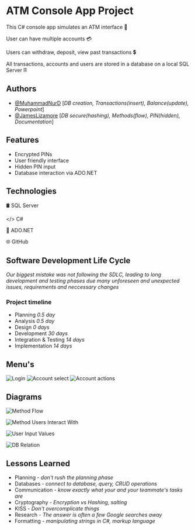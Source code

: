 
# ATM Console App Project

This C# console app simulates an ATM interface 🏧

User can have multiple accounts 💳

Users can withdraw, deposit, view past transactions 💲

All transactions, accounts and users are stored in a database on a local SQL Server 𝄜



## Authors

- [@MuhammadNurD](https://github.com/MuhammadNurD) [*DB creation, Transactions(insert), Balance(update), Powerpoint*]
- [@JamesLizamore](https://github.com/JamesLizamore) [*DB secure(hashing), Methods(flow), PIN(hidden), Documentation*]



## Features

- Encrypted PINs
- User friendly interface
- Hidden PIN input
- Database interaction via ADO.NET


## Technologies

🛢️ SQL Server

</> C# 

🔗 ADO.NET

🌐 GitHub

## Software Development Life Cycle

*Our biggest mistake was not following the SDLC, leading to long development and testing phases due many unforeseen and unexpected issues, requirements and neccessary changes*

### Project timeline ###
- Planning *0.5 day*
- Analysis *0.5 day*
- Design *0 days*
- Development *30 days*
- Integration & Testing *14 days*
- Implementation *14 days*

## Menu's

![Login](https://github.com/JamesLizamore/simpleBank/blob/master/Menu%20screenshots/User%20Login.png?raw=true)
![Account select](https://github.com/JamesLizamore/simpleBank/blob/master/Menu%20screenshots/Account%20Selection.png?raw=true)
![Account actions](https://github.com/JamesLizamore/simpleBank/blob/master/Menu%20screenshots/Account%20Functions%20Selection.png?raw=true)

## Diagrams

![Method Flow](https://github.com/JamesLizamore/simpleBank/blob/master/Diagram%20screenshots/Methods%20Flow.png?raw=true)

![Method Users Interact With](https://github.com/JamesLizamore/simpleBank/blob/master/Diagram%20screenshots/User%20Method%20interact.png?raw=true)

![User Input Values](https://github.com/JamesLizamore/simpleBank/blob/master/Diagram%20screenshots/User%20Inputs.png?raw=true)

![DB Relation](https://github.com/JamesLizamore/simpleBank/blob/master/Diagram%20screenshots/DB%20Relation.png?raw=true)

## Lessons Learned

- Planning - *don't rush the planning phase*
- Databases - *connect to database, query, CRUD operations*
- Communication - *know exactly what your and your teammate's tasks are*
- Cryptography - *Encryption vs Hashing, salting*
- KISS - *Don't overcomplicate things*
- Research - *The answer is often a few Google searches away*
- Formatting - *manipulating strings in C#, markup language*

